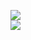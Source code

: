 [![](https://img.shields.io/badge/Made%20With-Github%20Spray-lightgrey.svg?style=for-the-badge&logo=github)](https://github.com/Annihil/github-spray#5773)  
[![](https://i.imgur.com/2DrTn0Z.gif)](https://github.com/Annihil/github-spray)